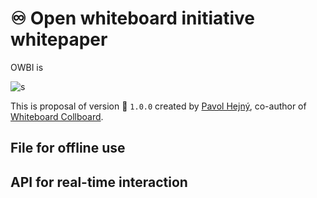 # ♾️ Open whiteboard initiative whitepaper

 OWBI is




![s](https://collboard.com/2zcmo5bcumklzqvpc4i6.png)



This is proposal of version 🍂 `1.0.0` created by [Pavol Hejný](https://pavolhejny.com), co-author of [Whiteboard Collboard](https://collboard.com).

## File for offline use



## API for real-time interaction



